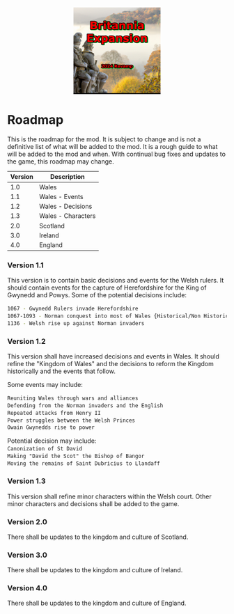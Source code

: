 <div align="center">
  <a href="https://github.com/aerh3f01/Brittania-expansion-Ck3">
    <img src="britanniaexpansion_updated.png" alt="Logo" height="200">
  </a>
</div>

# Roadmap

This is the roadmap for the mod. It is subject to change and is not a definitive list of what will be added to the mod. It is a rough guide to what will be added to the mod and when.
With continual bug fixes and updates to the game, this roadmap may change.

| Version | Description |
| ------- | ----------- |
| 1.0     | Wales       |
| 1.1     | Wales - Events |
| 1.2     | Wales - Decisions |
| 1.3     | Wales - Characters |
| 2.0     | Scotland |
| 3.0     | Ireland |
| 4.0     | England |

### Version 1.1

This version is to contain basic decisions and events for the Welsh rulers. It should contain events for the capture of Herefordshire for the King of Gwynedd and Powys. 
Some of the potential decisions include:
```sh
1067 - Gwynedd Rulers invade Herefordshire
1067-1093 - Norman conquest into most of Wales {Historical/Non Historical Combatance}
1136 - Welsh rise up against Norman invaders 
```

### Version 1.2

This version shall have increased decisions and events in Wales. It should refine the "Kingdom of Wales" and the decisions to reform the Kingdom historically and the events that follow.

Some events may include:
```sh
Reuniting Wales through wars and alliances
Defending from the Norman invaders and the English
Repeated attacks from Henry II
Power struggles between the Welsh Princes
Owain Gwynedds rise to power
```

 Potential decision may include:<br>
 `Canonization of St David`<br>
 `Making "David the Scot" the Bishop of Bangor`<br>
 `Moving the remains of Saint Dubricius to Llandaff`

### Version 1.3

This version shall refine minor characters within the Welsh court. Other minor characters and decisions shall be added to the game.



### Version 2.0

There shall be updates to the kingdom and culture of Scotland.

### Version 3.0

There shall be updates to the kingdom and culture of Ireland.

### Version 4.0

There shall be updates to the kingdom and culture of England.

